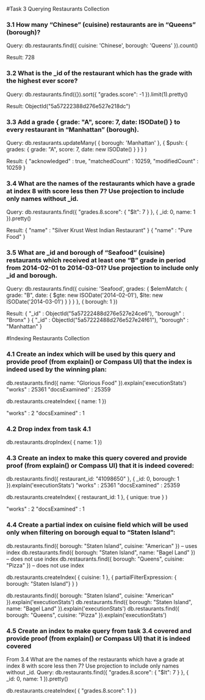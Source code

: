 #Task 3 Querying Restaurants Collection


### 3.1  How many “Chinese” (cuisine) restaurants are in “Queens” (borough)?
Query:
db.restaurants.find({ 
	cuisine: 'Chinese', 
	borough: 'Queens'
}).count()

Result: 728



### 3.2 What is the _id of the restaurant which has the grade with the highest ever score?
Query:
db.restaurants.find({}).sort({ "grades.score": -1 }).limit(1).pretty()

Result: ObjectId("5a57222388d276e527e218dc")



### 3.3 Add a grade { grade: "A", score: 7, date: ISODate() } to every restaurant in “Manhattan” (borough).
Query:
db.restaurants.updateMany(
   { borough: 'Manhattan' },
   { 
 		$push: { 
 			grades: {
 				grade: "A", 
 				score: 7, 
 				date: new ISODate()
 			}
 		}
   }
)

Result: { "acknowledged" : true, "matchedCount" : 10259, "modifiedCount" : 10259 }



### 3.4 What are the names of the restaurants which have a grade at index 8 with score less then 7? Use projection to include only names without _id.
Query:
db.restaurants.find({ 
	"grades.8.score": { "$lt": 7 } 
	}, { 
	_id: 0, 
	name: 1 
}).pretty()

Result:
{ "name" : "Silver Krust West Indian Restaurant" }
{ "name" : "Pure Food" }




### 3.5 What are _id and borough of “Seafood” (cuisine) restaurants which received at least one “B” grade in period from 2014-02-01 to 2014-03-01? Use projection to include only _id and borough.
Query:
db.restaurants.find({ cuisine: 'Seafood', grades: { $elemMatch: { grade: "B", date: { $gte: new ISODate('2014-02-01'), $lte: new ISODate('2014-03-01') } }
} }, { borough: 1 })


Result:
{ "_id" : ObjectId("5a57222488d276e527e24ce6"), "borough" : "Bronx" }
{ "_id" : ObjectId("5a57222488d276e527e24f61"), "borough" : "Manhattan" }



#Indexing Restaurants Collection
### 4.1 Create an index which will be used by this query and provide proof (from explain() or Compass UI) that the index is indeed used by the winning plan:

db.restaurants.find({ name: "Glorious Food" }).explain('executionStats')
"works" : 25361
"docsExamined" : 25359

db.restaurants.createIndex( { name: 1 })

"works" : 2
"docsExamined" : 1



### 4.2 Drop index from task 4.1
db.restaurants.dropIndex( { name: 1 })


### 4.3 Create an index to make this query covered and provide proof (from explain() or Compass UI) that it is indeed covered:

db.restaurants.find({ restaurant_id: "41098650" }, { _id: 0, borough: 1 }).explain('executionStats')
"works" : 25361
"docsExamined" : 25359

db.restaurants.createIndex( { restaurant_id: 1 }, { unique: true } )

"works" : 2
"docsExamined" : 1


### 4.4 Create a partial index on cuisine field which will be used only when filtering on borough equal to “Staten Island”:

db.restaurants.find({ borough: "Staten Island", cuisine: "American" }) – uses index
db.restaurants.find({ borough: "Staten Island", name: "Bagel Land" }) – does not use index
db.restaurants.find({ borough: "Queens", cuisine: "Pizza" }) – does not use index

db.restaurants.createIndex( { cuisine: 1 }, { partialFilterExpression: { borough: "Staten
Island"} } )

db.restaurants.find({ borough: "Staten Island", cuisine: "American" }).explain('executionStats')
db.restaurants.find({ borough: "Staten Island", name: "Bagel Land" }).explain('executionStats')
db.restaurants.find({ borough: "Queens", cuisine: "Pizza" }).explain('executionStats')


### 4.5 Create an index to make query from task 3.4 covered and provide proof (from explain() or Compass UI) that it is indeed covered

From 3.4 What are the names of the restaurants which have a grade at index 8 with score less then 7? Use projection to include only names without _id.
Query:
db.restaurants.find({ 
	"grades.8.score": { "$lt": 7 } 
	}, { 
	_id: 0, 
	name: 1 
}).pretty()

db.restaurants.createIndex( { "grades.8.score": 1 } ) 